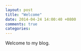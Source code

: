 ```yaml
---
layout: post
title: "Welcome"
date: 2014-04-24 14:00:40 +0800
comments: true
categories: 
---
```


Welcome to my blog.
